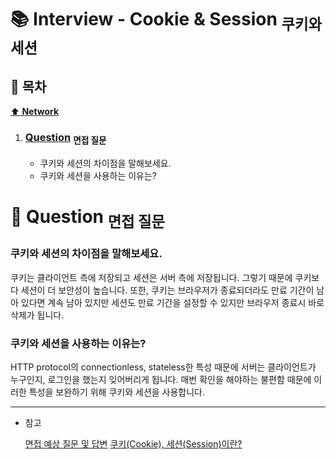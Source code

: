 # :books: Interview - Cookie & Session <sub>쿠키와 세션</sub>

## :bookmark_tabs: 목차

[:arrow_up: **Network**](../README.md)

1. ### [Question](#) <sub>면접 질문</sub>

   - 쿠키와 세션의 차이점을 말해보세요.
   - 쿠키와 세션을 사용하는 이유는?

# :closed_book: Question <sub>면접 질문</sub>

### 쿠키와 세션의 차이점을 말해보세요.

쿠키는 클라이언트 측에 저장되고 세션은 서버 측에 저장됩니다. 그렇기 때문에 쿠키보다 세션이 더 보안성이 높습니다. 또한, 쿠키는 브라우저가 종료되더라도 만료 기간이 남아 있다면 계속 남아 있지만 세션도 만료 기간을 설정할 수 있지만 브라우저 종료시 바로 삭제가 됩니다.

### 쿠키와 세션을 사용하는 이유는?

HTTP protocol의 connectionless, stateless한 특성 때문에 서버는 클라이언트가 누구인지, 로그인을 했는지 잊어버리게 됩니다. 매번 확인을 해야하는 불편함 때문에 이러한 특성을 보완하기 위해 쿠키와 세션을 사용합니다.

---

- 참고

   [면접 예상 질문 및 답변](https://drsggg.tistory.com/388)
   [쿠키(Cookie), 세션(Session)이란?](https://suyeoniii.tistory.com/82)